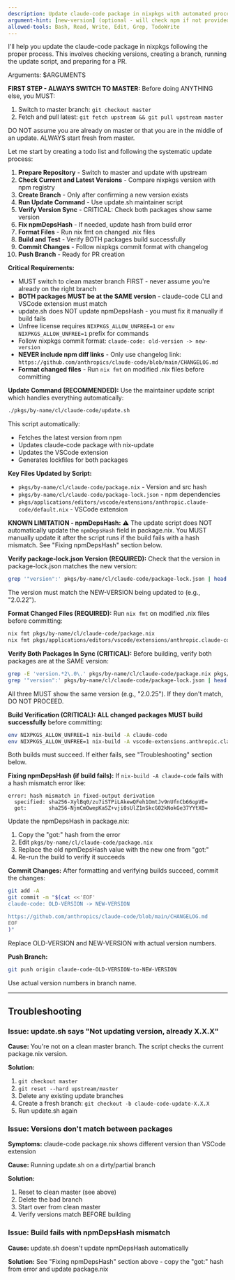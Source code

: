 ```yaml
---
description: Update claude-code package in nixpkgs with automated process
argument-hint: [new-version] (optional - will check npm if not provided)
allowed-tools: Bash, Read, Write, Edit, Grep, TodoWrite
---
```


I'll help you update the claude-code package in nixpkgs following the proper process. This involves checking versions, creating a branch, running the update script, and preparing for a PR.

Arguments: $ARGUMENTS

**FIRST STEP - ALWAYS SWITCH TO MASTER:**
Before doing ANYTHING else, you MUST:
1. Switch to master branch: `git checkout master`
2. Fetch and pull latest: `git fetch upstream && git pull upstream master`

DO NOT assume you are already on master or that you are in the middle of an update. ALWAYS start fresh from master.

Let me start by creating a todo list and following the systematic update process:

1. **Prepare Repository** - Switch to master and update with upstream
2. **Check Current and Latest Versions** - Compare nixpkgs version with npm registry
3. **Create Branch** - Only after confirming a new version exists
4. **Run Update Command** - Use update.sh maintainer script
5. **Verify Version Sync** - CRITICAL: Check both packages show same version
6. **Fix npmDepsHash** - If needed, update hash from build error
7. **Format Files** - Run nix fmt on changed .nix files
8. **Build and Test** - Verify BOTH packages build successfully
9. **Commit Changes** - Follow nixpkgs commit format with changelog
10. **Push Branch** - Ready for PR creation

**Critical Requirements:**
- MUST switch to clean master branch FIRST - never assume you're already on the right branch
- **BOTH packages MUST be at the SAME version** - claude-code CLI and VSCode extension must match
- update.sh does NOT update npmDepsHash - you must fix it manually if build fails
- Unfree license requires `NIXPKGS_ALLOW_UNFREE=1` or `env NIXPKGS_ALLOW_UNFREE=1` prefix for commands
- Follow nixpkgs commit format: `claude-code: old-version -> new-version`
- **NEVER include npm diff links** - Only use changelog link: `https://github.com/anthropics/claude-code/blob/main/CHANGELOG.md`
- **Format changed files** - Run `nix fmt` on modified .nix files before committing

**Update Command (RECOMMENDED):**
Use the maintainer update script which handles everything automatically:
```bash
./pkgs/by-name/cl/claude-code/update.sh
```
This script automatically:
- Fetches the latest version from npm
- Updates claude-code package with nix-update
- Updates the VSCode extension
- Generates lockfiles for both packages

**Key Files Updated by Script:**
- `pkgs/by-name/cl/claude-code/package.nix` - Version and src hash
- `pkgs/by-name/cl/claude-code/package-lock.json` - npm dependencies
- `pkgs/applications/editors/vscode/extensions/anthropic.claude-code/default.nix` - VSCode extension

**KNOWN LIMITATION - npmDepsHash:**
⚠️ The update script does NOT automatically update the `npmDepsHash` field in package.nix.
You MUST manually update it after the script runs if the build fails with a hash mismatch.
See "Fixing npmDepsHash" section below.

**Verify package-lock.json Version (REQUIRED):**
Check that the version in package-lock.json matches the new version:
```bash
grep '"version":' pkgs/by-name/cl/claude-code/package-lock.json | head -1
```
The version must match the NEW-VERSION being updated to (e.g., "2.0.22").

**Format Changed Files (REQUIRED):**
Run `nix fmt` on modified .nix files before committing:
```bash
nix fmt pkgs/by-name/cl/claude-code/package.nix
nix fmt pkgs/applications/editors/vscode/extensions/anthropic.claude-code/default.nix
```

**Verify Both Packages In Sync (CRITICAL):**
Before building, verify both packages are at the SAME version:
```bash
grep -E 'version.*2\.0\.' pkgs/by-name/cl/claude-code/package.nix pkgs/applications/editors/vscode/extensions/anthropic.claude-code/default.nix
grep '"version":' pkgs/by-name/cl/claude-code/package-lock.json | head -1
```
All three MUST show the same version (e.g., "2.0.25"). If they don't match, DO NOT PROCEED.

**Build Verification (CRITICAL):**
**ALL changed packages MUST build successfully** before committing:
```bash
env NIXPKGS_ALLOW_UNFREE=1 nix-build -A claude-code
env NIXPKGS_ALLOW_UNFREE=1 nix-build -A vscode-extensions.anthropic.claude-code
```
Both builds must succeed. If either fails, see "Troubleshooting" section below.

**Fixing npmDepsHash (if build fails):**
If `nix-build -A claude-code` fails with a hash mismatch error like:
```
error: hash mismatch in fixed-output derivation
  specified: sha256-XylBq0/zu7iSTPiLAkewQFeh1OmtJv9nUfnCb66opVE=
  got:       sha256-NjmCmOwepKaSZ+vji0sUlZ1nSkcG02kNokGe37YYtX0=
```

Update the npmDepsHash in package.nix:
1. Copy the "got:" hash from the error
2. Edit `pkgs/by-name/cl/claude-code/package.nix`
3. Replace the old npmDepsHash value with the new one from "got:"
4. Re-run the build to verify it succeeds

**Commit Changes:**
After formatting and verifying builds succeed, commit the changes:
```bash
git add -A
git commit -m "$(cat <<'EOF'
claude-code: OLD-VERSION -> NEW-VERSION

https://github.com/anthropics/claude-code/blob/main/CHANGELOG.md
EOF
)"
```
Replace OLD-VERSION and NEW-VERSION with actual version numbers.

**Push Branch:**
```bash
git push origin claude-code-OLD-VERSION-to-NEW-VERSION
```
Use actual version numbers in branch name.

---

## Troubleshooting

### Issue: update.sh says "Not updating version, already X.X.X"

**Cause:** You're not on a clean master branch. The script checks the current package.nix version.

**Solution:**
1. `git checkout master`
2. `git reset --hard upstream/master`
3. Delete any existing update branches
4. Create a fresh branch: `git checkout -b claude-code-update-X.X.X`
5. Run update.sh again

### Issue: Versions don't match between packages

**Symptoms:** claude-code package.nix shows different version than VSCode extension

**Cause:** Running update.sh on a dirty/partial branch

**Solution:**
1. Reset to clean master (see above)
2. Delete the bad branch
3. Start over from clean master
4. Verify versions match BEFORE building

### Issue: Build fails with npmDepsHash mismatch

**Cause:** update.sh doesn't update npmDepsHash automatically

**Solution:** See "Fixing npmDepsHash" section above - copy the "got:" hash from error and update package.nix
